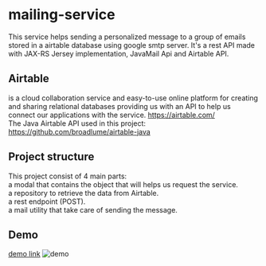 # mailing-service
This service helps sending a personalized message to a group of emails stored in a airtable database using google smtp server. It's a rest API made with JAX-RS Jersey implementation, JavaMail Api and Airtable API.

## Airtable
is a cloud collaboration service and easy-to-use online platform for creating and sharing relational databases providing us with an API to help us connect our applications with the service. https://airtable.com/<br>
The Java Airtable API used in this project: https://github.com/broadlume/airtable-java

## Project structure
This project consist of 4 main parts:<br>
a modal that contains the object that will helps us request the service.<br>
a repository to retrieve the data from Airtable.<br>
a rest endpoint (POST).<br>
a mail utility that take care of sending the message.
## Demo
[demo link](https://github.com/mozaw39/mailing-service/blob/main/demo-video/output_converted.gif)
![demo](https://github.com/mozaw39/mailing-service/blob/main/demo-video/output_converted.gif)


